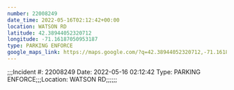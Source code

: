 ```yaml
---
number: 22008249
date_time: 2022-05-16T02:12:42+00:00
location: WATSON RD
latitude: 42.38944052320712
longitude: -71.16187050953187
type: PARKING ENFORCE
google_maps_link: https://maps.google.com/?q=42.38944052320712,-71.16187050953187
---
```


;;;Incident #: 22008249  Date: 2022-05-16 02:12:42   Type: PARKING ENFORCE;;;Location: WATSON RD;;;;;;
